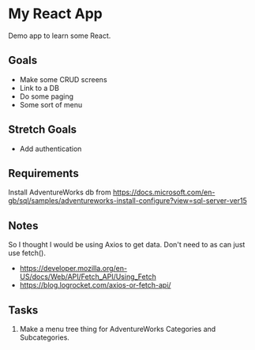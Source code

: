 # My React App

Demo app to learn some React.

## Goals
* Make some CRUD screens
* Link to a DB
* Do some paging
* Some sort of menu

## Stretch Goals
* Add authentication

## Requirements

Install AdventureWorks db from https://docs.microsoft.com/en-gb/sql/samples/adventureworks-install-configure?view=sql-server-ver15

## Notes

So I thought I would be using Axios to get data. Don't need to as can just use fetch().
* https://developer.mozilla.org/en-US/docs/Web/API/Fetch_API/Using_Fetch
* https://blog.logrocket.com/axios-or-fetch-api/

## Tasks

1. Make a menu tree thing for AdventureWorks Categories and Subcategories.